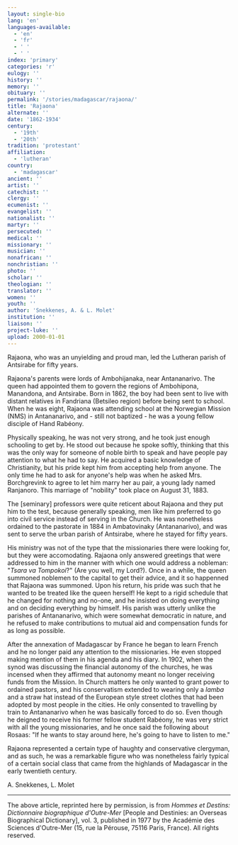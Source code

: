 ```yaml
---
layout: single-bio
lang: 'en'
languages-available:
  - 'en'
  - 'fr'
  - ' '
  - ' '
index: 'primary'
categories: 'r'
eulogy: ''
history: ''
memory: ''
obituary: ''
permalink: '/stories/madagascar/rajaona/'
title: 'Rajaona'
alternate: ''
date: '1862-1934'
century:
  - '19th'
  - '20th'
tradition: 'protestant'
affiliation:
  - 'lutheran'
country:
  - 'madagascar'
ancient: ''
artist: ''
catechist: ''
clergy: ''
ecumenist: ''
evangelist: ''
nationalist: ''
martyr: ''
persecuted: ''
medical: ''
missionary: ''
musician: ''
nonafrican: ''
nonchristian: ''
photo: ''
scholar: ''
theologian: ''
translator: ''
women: ''
youth: ''
author: 'Snekkenes, A. & L. Molet'
institution: ''
liaison: ''
project-luke: ''
upload: 2000-01-01
---
```



Rajaona, who was an unyielding and proud man, led the Lutheran parish of Antsirabe for fifty years.

Rajaona's parents were lords of Ambohijanaka, near Antananarivo. The queen had appointed them to govern the regions of Ambohipona, Manandona, and Antsirabe. Born in 1862, the boy had been sent to live with distant relatives in Fandriana (Betsileo region) before being sent to school. When he was eight, Rajaona was attending school at the Norwegian Mission (NMS) in Antananarivo, and - still not baptized - he was a young fellow disciple of Hand Rabéony.

Physically speaking, he was not very strong, and he took just enough schooling to get by. He stood out because he spoke softly, thinking that this was the only way for someone of noble birth to speak and have people pay attention to what he had to say. He acquired a basic knowledge of Christianity, but his pride kept him from accepting help from anyone. The only time he had to ask for anyone's help was when he asked Mrs. Borchgrevink to agree to let him marry her au pair, a young lady named Ranjanoro. This marriage of "nobility" took place on August 31, 1883.

The [seminary] professors were quite reticent about Rajaona and they put him to the test, because generally speaking, men like him preferred to go into civil service instead of serving in the Church. He was nonetheless ordained to the pastorate in 1884 in Ambatovinaky (Antananarivo), and was sent to serve the urban parish of Antsirabe, where he stayed for fifty years.

His ministry was not of the type that the missionaries there were looking for, but they were accomodating. Rajaona only answered greetings that were addressed to him in the manner with which one would address a nobleman: "*Tsara va Tompokoi*?" (Are you well, my Lord?). Once in a while, the queen summoned noblemen to the capital to get their advice, and it so happenned that Rajaona was summoned. Upon his return, his pride was such that he wanted to be treated like the queen herself! He kept to a rigid schedule that he changed for nothing and no-one, and he insisted on doing everything and on deciding everything by himself. His parish was utterly unlike the parishes of Antananarivo, which were somewhat democratic in nature, and he refused to make contributions to mutual aid and compensation funds for as long as possible.

After the annexation of Madagascar by France he began to learn French and he no longer paid any attention to the missionaries. He even stopped making mention of them in his agenda and his diary. In 1902, when the synod was discussing the financial autonomy of the churches, he was incensed when they affirmed that autonomy meant no longer receiving funds from the Mission. In Church matters he only wanted to grant power to ordained pastors, and his conservatism extended to wearing only a *lamba* and a straw hat instead of the European style street clothes that had been adopted by most people in the cities. He only consented to travelling by train to Antananarivo when he was basically forced to do so. Even though he deigned to receive his former fellow student Rabéony, he was very strict with all the young missionaries, and he once said the following about Rosaas: "If he wants to stay around here, he's going to have to listen to me."

Rajaona represented a certain type of haughty and conservative clergyman, and as such, he was a remarkable figure who was nonetheless fairly typical of a certain social class that came from the highlands of Madagascar in the early twentieth century.

A. Snekkenes, L. Molet

---

The above article, reprinted here by permission, is from *Hommes et Destins: Dictionnaire biographique d'Outre-Mer* [People and Destinies: an Overseas Biographical Dictionary], vol. 3, published in 1977 by the Académie des Sciences d'Outre-Mer (15, rue la Pérouse, 75116 Paris, France). All rights reserved.